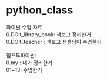 # python_class
파이썬 수업 자료   <br>
0.DOit_library_book: 책보고 정리한거  <br>
0.DOit_teacher : 책보고 선생님이 수업한거  <br> <br>
점프투파이썬:  <br>
0.my  : 내가 정리한거   <br>
01~13: 수업한거   <br>
